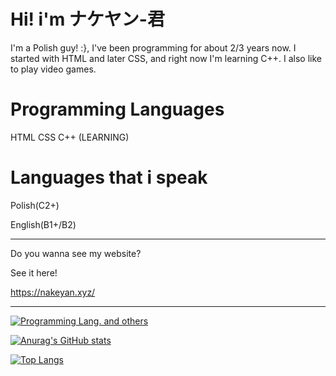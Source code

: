 # Hi! i'm ナケヤン-君
I'm a Polish guy! :}, I've been programming for about 2/3 years now. I started with HTML and later CSS, and right now I'm learning C++. I also like to play video games.

# Programming Languages
HTML
CSS
C++ (LEARNING)


# Languages that i speak

Polish(C2+)

English(B1+/B2)

-------

Do you wanna see my website?

See it here!

https://nakeyan.xyz/


-------

[![Programming Lang. and others](https://skillicons.dev/icons?i=html,css,cpp,linux,archlinux)](https://skillicons.dev)

[![Anurag's GitHub stats](https://github-readme-stats.vercel.app/api?username=Nakeyan)](https://github.com/anuraghazra/github-readme-stats)

[![Top Langs](https://github-readme-stats.vercel.app/api/top-langs/?username=Nakeyan&layout=compact)](https://github.com/anuraghazra/github-readme-stats)
